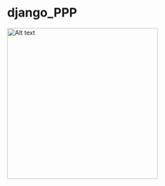 # django_PPP

<img src="
https://github.com/arthurbirate/django_PPP/tree/main/screenshots/Screenshot 2024-02-10 at 12.50.02.png" alt="Alt text" width="350"/>

